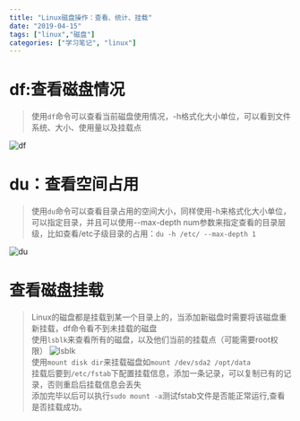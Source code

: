 ```yaml
---
title: "Linux磁盘操作：查看、统计、挂载"
date: "2019-04-15"
tags: ["linux","磁盘"]
categories: ["学习笔记", "linux"]
---
```

# **df:查看磁盘情况**

> 使用`df`命令可以查看当前磁盘使用情况，-h格式化大小单位，可以看到文件系统、大小、使用量以及挂载点  

![df](/img/LinuxDisk/df.png)  



# **du：查看空间占用**

> 使用`du`命令可以查看目录占用的空间大小，同样使用-h来格式化大小单位，可以指定目录，并且可以使用--max-depth num参数来指定查看的目录层级，比如查看/etc子级目录的占用：`du -h /etc/ --max-depth 1`  

![du](/img/LinuxDisk/du.png)  



# **查看磁盘挂载**

> Linux的磁盘都是挂载到某一个目录上的，当添加新磁盘时需要将该磁盘重新挂载，df命令看不到未挂载的磁盘  
>使用`lsblk`来查看所有的磁盘，以及他们当前的挂载点（可能需要root权限） 
![lsblk](/img/LinuxDisk/lsblk.png)  
使用`mount disk dir`来挂载磁盘如`mount /dev/sda2 /opt/data`  
挂载后要到`/etc/fstab`下配置挂载信息，添加一条记录，可以复制已有的记录，否则重启后挂载信息会丢失  
添加完毕以后可以执行`sudo mount -a`测试fstab文件是否能正常运行,查看是否挂载成功。  